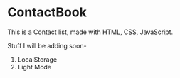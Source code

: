 # ContactBook

This is a Contact list, made with HTML, CSS, JavaScript.

Stuff I will be adding soon-

1. LocalStorage
2. Light Mode
